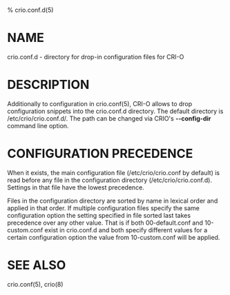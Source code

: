 % crio.conf.d(5)

# NAME

crio.conf.d - directory for drop-in configuration files for CRI-O

# DESCRIPTION

Additionally to configuration in crio.conf(5), CRI-O allows to drop configuration
snippets into the crio.conf.d directory. The default directory is /etc/crio/crio.conf.d/.
The path can be changed via CRIO's **--config-dir** command line option.

# CONFIGURATION PRECEDENCE

When it exists, the main configuration file (/etc/crio/crio.conf by default) is
read before any file in the configuration directory (/etc/crio/crio.conf.d).
Settings in that file have the lowest precedence.

Files in the configuration directory are sorted by name in lexical order and
applied in that order. If multiple configuration files specify the same
configuration option the setting specified in file sorted last takes
precedence over any other value. That is if both 00-default.conf and
10-custom.conf exist in crio.conf.d and both specify different values for a
certain configuration option the value from 10-custom.conf will be applied.

# SEE ALSO

crio.conf(5), crio(8)

